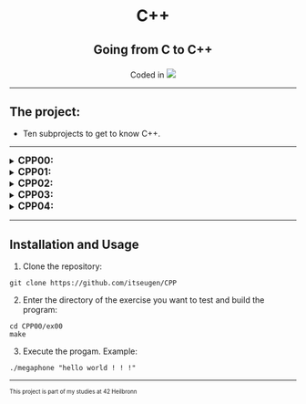 <h1 align="center">
	<p>
		C++
	</p>
</h1>
<h2 align="center">
	<p>
			Going from C to C++
	</p>
</h2>
<p align="center">
Coded in
	<a href="https://skillicons.dev">
		<img src="https://skillicons.dev/icons?i=cpp" />
	</a>
</p>

---
## The project:
- Ten subprojects to get to know C++.
---
<!-- ## CPP00: -->
<details>
<summary><b><span style="font-size: larger;">CPP00:</span></b></summary>

#### Megaphone:
- Converts all arguments to uppercase and prints them on the terminal.
#### Phonebook:
- A Phonebook containing eight Contacts.
- Each contact has a name, surname, nickname, number and a secret.
- If you try to Contacts to a full book, the oldest Contact gets replaced.
- ADD: To add a new contact.
- SEARCH: To see a shortlist of contacts and to get all information of a specific contact.
- EXIT: To exit the program, all saved contacts will be lost.
#### Dreamjob:
- Reconstruct a .cpp file from a header file and a tests.cpp file.
- Make sure all tests work as expected.
- Only timestamps and deconstructors can be different.
</details>

<!-- ## CPP01: -->
<details>
<summary><b><span style="font-size: larger;">CPP01:</span></b></summary>

#### BraiiiiiiinnnzzzZ:
- Implements two Zombie classes.
- One creates a Zombie object on the stack.
- The other creates a Zombie object dynamically.
- The Zombies announce themselves.
#### Moar brainz!:
- Creates multiple Zombie objects in one allocation.
- Names them and shows they work the same way, one allocated object would work.
#### HI THIS IS BRAIN:
- Shows the working of addresses, references and pointers in C++ using the memory of a string.
#### Unnecessary Violence:
- Implements a weapon class, that has a type string, as well as a function to get and set the type.
- Creates two human classes. HumanA takes the weapon in its constructor while HumanB takes a pointer.
- The main shows the working of the classes, as well as the ability of HumanB to take a different weapon object.
#### Sed is for losers:
- The program takes three arguments: An input file, and two strings.
- Every occurence of the first string in the file will be replaced with the second string before being put in a new file.
- Type 'make test' to have the program run on the four input files.
#### Harl 2.0:
- Creates a class that prints different complaints, depending on the input.
- Uses pointers to member functions, to achieve that.
#### Harl filter:
- Similar to the previous exercise, but this one takes the complaint Harl will make as an argument.
- The program takes either: DEBUG, INFO, WARNING or ERROR.
- It will then print all the levels above the given one, p. e: if INFO is input, Harl will print INFO, WARNING and ERROR.
- As per the instructions, this is achieved with a switch statement.
</details>

<!-- ## CPP02: -->
<details>
<summary><b><span style="font-size: larger;">CPP02:</span></b></summary>

#### My First Class in Orthodox Canonical Form:
- Basic information about floating-point numbers to create a fixed-point number.
- The first class with a default constructor, a destructor, a copy constructor and a copy assignment operator overload.
#### Towards a more useful fixed-point number class:
- Constructors taking an integer or a floating-point number.
- Conversion from fixed point number to float or int.
- Overloading the '<<' operator to correctly print a Fixed object.
#### Now we're talking:
- Implementing the standart operations (>, <, >=, <=, == and !=) for our fixed-point number.
- The operations +,-,*,/ with our fixed-point number.
- Pre and post in- and decrements.
- Functions min and max to return the smallest/biggest number of two fixed-point numbers given.
#### BSP:
- Using the fixed-point numbers to indicate wether a point is inside a triangle or not.
- A Class Point which implements a point object.
- The function bsp which calculates if the point is inside the triangle.
</details>

<!-- ## CPP03: -->
<details>
<summary><b><span style="font-size: larger;">CPP03:</span></b></summary>

#### ClapTrap:
- Creating a base class for the next exercises to build upon.
- It has health and energy points it uses for specific actions. If it runs out of either, the object will display special messages.
- The class has a function to attack, which displays a message and the amount of damage it would do (0 for ClapTrap).
- There is a function beRepaired which repaires n healt points on the cost of one energy point per use.
- There is a function takeDamage which reduces the amount of health points by n.
#### ScavTrap:
- A class inhereting from ClapTrap. It creates a ClapTrap with different hit, energy and attack points.
- It has its own attack function that gets called instead of the ClapTrap attack function as well as a guardGate function that prints a message.
- The con- and destruction chaining is done correctly with the ClapTrap being built first and destroyed last.
#### FragTrap:
- Same as the ScavTrap the FragTrap inherits from ClapTrap. It has different values on built and a highFivesGuys function that is special.
#### DiamondTrap:
- A class that inherits from both FragTrap and ScavTrap. It visualises the Diamond inheritance problem.
- Only one ClapTrap will be constructed which is used for both the FragTrap and the ScavTrap.
- The DiamondTrap can call the functions of both the FragTrap and the ScavTrap.
</details>


<!-- ## CPP04: -->
<details>
<summary><b><span style="font-size: larger;">CPP04:</span></b></summary>

#### Polymorphism:
- A base class Animal, of which both Cat and Dog inherit from.
- It implements a virtual makeSound() function, that Dog and Cat implement.
- There is a WrongAnimal and WrongCat class, that show what would happen if makeSound() wouldn't be virtual.

#### Deepcopy:
- A Class brain is created, which holds an array of strings. A brain is added to the Dog and Cat class.
- The goal is to make sure, brain is being deepcopied in the OCF.
#### Abstract class:
- Makes the Animal class abstract to make sure it can't be instantiated.
#### Interface & recap:
- Creating multiple abstract classes/interfaces.
- A character can hold four different items in its inventory.
- There are two possible items (Materias), Cure and Ice, which display different messages on use.
- Every inventory, and Materia is a deepcopy and will therefore be deleted safely.
- A MateriaSource can be used to learn Materias (up to four will be held per MateriaSource object, more won't be created). It can also be used to create Materias. If the wanted Materia is learned, a new one of that type will be created and returned.

</details>

---
## Installation and Usage
1. Clone the repository:
```shell
git clone https://github.com/itseugen/CPP
```
2. Enter the directory of the exercise you want to test and build the program:
```shell
cd CPP00/ex00
make
```
3. Execute the progam. Example:
```shell
./megaphone "hello world ! ! !"
```
---
<sub><sup>This project is part of my studies at 42 Heilbronn</sup></sub>